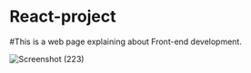 # React-project

#This is a web page explaining about Front-end development.

![Screenshot (223)](https://user-images.githubusercontent.com/74062479/136545841-2500258f-1834-4412-9962-3eec0e61e28d.png)
 
